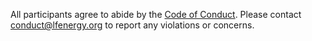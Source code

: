 All participants agree to abide by the
[Code of Conduct](https://lfprojects.org/policies/code-of-conduct/).
Please contact [conduct@lfenergy.org](conduct@lfenergy.org) to report any
violations or concerns.
